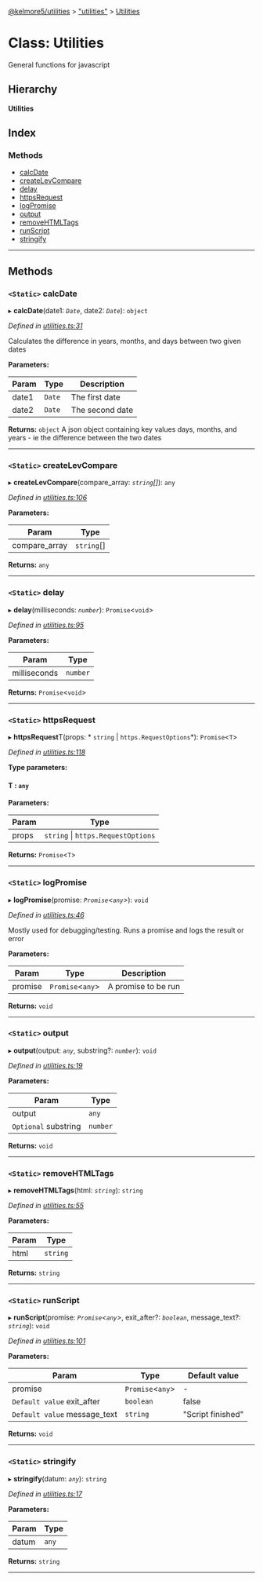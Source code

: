 [@kelmore5/utilities](../README.md) > ["utilities"](../modules/_utilities_.md) > [Utilities](../classes/_utilities_.utilities.md)

# Class: Utilities

General functions for javascript

## Hierarchy

**Utilities**

## Index

### Methods

* [calcDate](_utilities_.utilities.md#calcdate)
* [createLevCompare](_utilities_.utilities.md#createlevcompare)
* [delay](_utilities_.utilities.md#delay)
* [httpsRequest](_utilities_.utilities.md#httpsrequest)
* [logPromise](_utilities_.utilities.md#logpromise)
* [output](_utilities_.utilities.md#output)
* [removeHTMLTags](_utilities_.utilities.md#removehtmltags)
* [runScript](_utilities_.utilities.md#runscript)
* [stringify](_utilities_.utilities.md#stringify)

---

## Methods

<a id="calcdate"></a>

### `<Static>` calcDate

▸ **calcDate**(date1: *`Date`*, date2: *`Date`*): `object`

*Defined in [utilities.ts:31](https://github.com/kelmore5/javascript-utilities/blob/c0347fb/lib/utilities.ts#L31)*

Calculates the difference in years, months, and days between two given dates

**Parameters:**

| Param | Type | Description |
| ------ | ------ | ------ |
| date1 | `Date` |  The first date |
| date2 | `Date` |  The second date |

**Returns:** `object`
A json object containing
key values days, months, and years - ie the difference between the two dates

___
<a id="createlevcompare"></a>

### `<Static>` createLevCompare

▸ **createLevCompare**(compare_array: *`string`[]*): `any`

*Defined in [utilities.ts:106](https://github.com/kelmore5/javascript-utilities/blob/c0347fb/lib/utilities.ts#L106)*

**Parameters:**

| Param | Type |
| ------ | ------ |
| compare_array | `string`[] |

**Returns:** `any`

___
<a id="delay"></a>

### `<Static>` delay

▸ **delay**(milliseconds: *`number`*): `Promise`<`void`>

*Defined in [utilities.ts:95](https://github.com/kelmore5/javascript-utilities/blob/c0347fb/lib/utilities.ts#L95)*

**Parameters:**

| Param | Type |
| ------ | ------ |
| milliseconds | `number` |

**Returns:** `Promise`<`void`>

___
<a id="httpsrequest"></a>

### `<Static>` httpsRequest

▸ **httpsRequest**T(props: * `string` &#124; `https.RequestOptions`*): `Promise`<`T`>

*Defined in [utilities.ts:118](https://github.com/kelmore5/javascript-utilities/blob/c0347fb/lib/utilities.ts#L118)*

**Type parameters:**

#### T :  `any`
**Parameters:**

| Param | Type |
| ------ | ------ |
| props |  `string` &#124; `https.RequestOptions`|

**Returns:** `Promise`<`T`>

___
<a id="logpromise"></a>

### `<Static>` logPromise

▸ **logPromise**(promise: *`Promise`<`any`>*): `void`

*Defined in [utilities.ts:46](https://github.com/kelmore5/javascript-utilities/blob/c0347fb/lib/utilities.ts#L46)*

Mostly used for debugging/testing. Runs a promise and logs the result or error

**Parameters:**

| Param | Type | Description |
| ------ | ------ | ------ |
| promise | `Promise`<`any`> |  A promise to be run |

**Returns:** `void`

___
<a id="output"></a>

### `<Static>` output

▸ **output**(output: *`any`*, substring?: *`number`*): `void`

*Defined in [utilities.ts:19](https://github.com/kelmore5/javascript-utilities/blob/c0347fb/lib/utilities.ts#L19)*

**Parameters:**

| Param | Type |
| ------ | ------ |
| output | `any` |
| `Optional` substring | `number` |

**Returns:** `void`

___
<a id="removehtmltags"></a>

### `<Static>` removeHTMLTags

▸ **removeHTMLTags**(html: *`string`*): `string`

*Defined in [utilities.ts:55](https://github.com/kelmore5/javascript-utilities/blob/c0347fb/lib/utilities.ts#L55)*

**Parameters:**

| Param | Type |
| ------ | ------ |
| html | `string` |

**Returns:** `string`

___
<a id="runscript"></a>

### `<Static>` runScript

▸ **runScript**(promise: *`Promise`<`any`>*, exit_after?: *`boolean`*, message_text?: *`string`*): `void`

*Defined in [utilities.ts:101](https://github.com/kelmore5/javascript-utilities/blob/c0347fb/lib/utilities.ts#L101)*

**Parameters:**

| Param | Type | Default value |
| ------ | ------ | ------ |
| promise | `Promise`<`any`> | - |
| `Default value` exit_after | `boolean` | false |
| `Default value` message_text | `string` | &quot;Script finished&quot; |

**Returns:** `void`

___
<a id="stringify"></a>

### `<Static>` stringify

▸ **stringify**(datum: *`any`*): `string`

*Defined in [utilities.ts:17](https://github.com/kelmore5/javascript-utilities/blob/c0347fb/lib/utilities.ts#L17)*

**Parameters:**

| Param | Type |
| ------ | ------ |
| datum | `any` |

**Returns:** `string`

___

